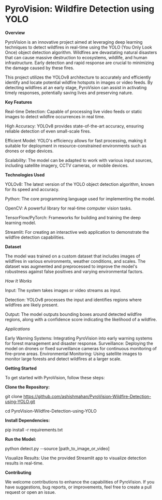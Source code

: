 # PyroVision: Wildfire Detection using YOLO

**Overview**

PyroVision is an innovative project aimed at leveraging deep learning techniques to detect wildfires in real-time using the YOLO (You Only Look Once) object detection algorithm. Wildfires are devastating natural disasters that can cause massive destruction to ecosystems, wildlife, and human infrastructure. Early detection and rapid response are crucial to minimizing the damage caused by these fires.

This project utilizes the YOLOv8 architecture to accurately and efficiently identify and locate potential wildfire hotspots in images or video feeds. By detecting wildfires at an early stage, PyroVision can assist in activating timely responses, potentially saving lives and preserving nature.

**Key Features**

Real-time Detection: Capable of processing live video feeds or static images to detect wildfire occurrences in real time.

High Accuracy: YOLOv8 provides state-of-the-art accuracy, ensuring reliable detection of even small-scale fires.

Efficient Model: YOLO's efficiency allows for fast processing, making it suitable for deployment in resource-constrained environments such as drones or edge devices.

Scalability: The model can be adapted to work with various input sources, including satellite imagery, CCTV cameras, or mobile devices.

**Technologies Used**

YOLOv8: The latest version of the YOLO object detection algorithm, known for its speed and accuracy.

Python: The core programming language used for implementing the model.

OpenCV: A powerful library for real-time computer vision tasks.

TensorFlow/PyTorch: Frameworks for building and training the deep learning model.

Streamlit: For creating an interactive web application to demonstrate the wildfire detection capabilities.



**Dataset**

The model was trained on a custom dataset that includes images of wildfires in various environments, weather conditions, and scales. The dataset was augmented and preprocessed to improve the model's robustness against false positives and varying environmental factors.


*How It Works*

Input: The system takes images or video streams as input.

Detection: YOLOv8 processes the input and identifies regions where wildfires are likely present.

Output: The model outputs bounding boxes around detected wildfire regions, along with a confidence score indicating the likelihood of a wildfire.


*Applications*

Early Warning Systems: Integrating PyroVision into early warning systems for forest management and disaster response.
Surveillance: Deploying the model on drones or fixed surveillance cameras for continuous monitoring of fire-prone areas.
Environmental Monitoring: Using satellite images to monitor large forests and detect wildfires at a larger scale.



**Getting Started**

To get started with PyroVision, follow these steps:

**Clone the Repository:**

git clone https://github.com/ashishmahan/PyroVision-Wildfire-Detection-using-YOLO.git

cd PyroVision-Wildfire-Detection-using-YOLO

**Install Dependencies:**

pip install -r requirements.txt

**Run the Model:**

python detect.py --source [path_to_image_or_video]

Visualize Results: Use the provided Streamlit app to visualize detection results in real-time.

**Contributing**

We welcome contributions to enhance the capabilities of PyroVision. If you have suggestions, bug reports, or improvements, feel free to create a pull request or open an issue.
